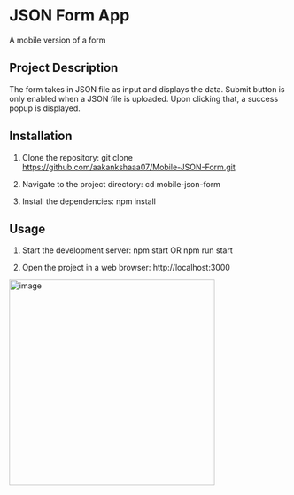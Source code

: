 # JSON Form App

A mobile version of a form

## Project Description

The form takes in JSON file as input and displays the data. Submit button is only enabled when a JSON file is uploaded. Upon clicking that, a success popup is displayed.

## Installation

1. Clone the repository:
   git clone https://github.com/aakankshaaa07/Mobile-JSON-Form.git

2. Navigate to the project directory:
   cd mobile-json-form

3. Install the dependencies:
   npm install

## Usage

1. Start the development server:
   npm start OR npm run start
   
3. Open the project in a web browser:
   http://localhost:3000

<img width="371" alt="image" src="https://github.com/aakankshaaa07/Mobile-JSON-Form/assets/55917789/5b537871-ac0f-4198-895b-71c2fe4dfdd3">

